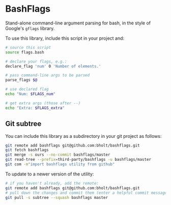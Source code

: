 BashFlags
=========

Stand-alone command-line argument parsing for bash, in the style of Google's `gflags` library.

To use this library, include this script in your project and:

~~~bash
# source this script
source flags.bash

# declare your flags, e.g.:
declare_flag 'num' 0 'Number of elements.'

# pass command-line args to be parsed
parse_flags $@

# use declared flag
echo "Num: $FLAGS_num"

# get extra args (those after --)
echo "Extra: $FLAGS_extra"
~~~

## Git subtree
You can include this library as a subdirectory in your git project as follows:

~~~bash
git remote add bashflags git@github.com:bholt/bashflags.git
git fetch bashflags
git merge -s ours --no-commit bashflags/master
git read-tree --prefix=third-party/bashflags -u bashflags/master
git com -m"import bashflags utility from github"
~~~

To update to a newer version of the utility:

~~~bash
# if you haven't already, add the remote:
git remote add bashflags git@github.com:bholt/bashflags.git
# pull down the changes and commit them (enter a helpful commit message)
git pull -s subtree --squash bashflags master
~~~
